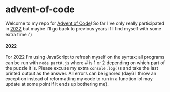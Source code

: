 # advent-of-code

Welcome to my repo for [Advent of Code](https://adventofcode.com/)! So far I've only really participated in [2022](#2022) but maybe I'll go back to previous years if I find myself with some extra time :')

#### 2022
For 2022 I'm using JavaScript to refresh myself on the syntax; all programs can be run with `node part#.js` where # is 1 or 2 depending on which part of the puzzle it is. Please excuse my extra `console.log()`s and take the last printed output as the answer. All errors can be ignored (day6 I throw an exception instead of reformatting my code to run in a function lol may update at some point if it ends up bothering me).